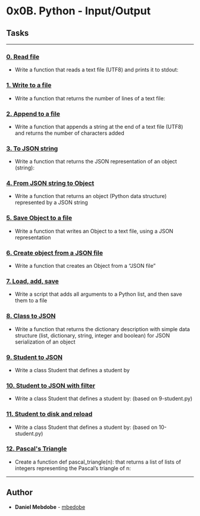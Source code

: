 # 0x0B. Python - Input/Output

## Tasks
---

### [0. Read file](./0-read_file.py)
* Write a function that reads a text file (UTF8) and prints it to stdout:


### [1. Write to a file](./1-write_file.py)
* Write a function that returns the number of lines of a text file:


### [2. Append to a file](./2-append_write.py)
* Write a function that appends a string at the end of a text file (UTF8) and returns the number of characters added


### [3. To JSON string](./3-to_json_string.py)
* Write a function that returns the JSON representation of an object (string):


### [4. From JSON string to Object](./4-from_json_string.py)
* Write a function that returns an object (Python data structure) represented by a JSON string


### [5. Save Object to a file](./5-save_to_json_file.py)
* Write a function that writes an Object to a text file, using a JSON representation


### [6. Create object from a JSON file](./6-load_from_json_file.py)
* Write a function that creates an Object from a “JSON file”


### [7. Load, add, save](./7-add_item.py)
* Write a script that adds all arguments to a Python list, and then save them to a file


### [8. Class to JSON](./8-class_to_json.py)
* Write a function that returns the dictionary description with simple data structure (list, dictionary, string, integer and boolean) for JSON serialization of an object


### [9. Student to JSON](./9-student.py)
* Write a class Student that defines a student by


### [10. Student to JSON with filter](./10-student.py)
* Write a class Student that defines a student by: (based on 9-student.py)


### [11. Student to disk and reload](./11-student.py)
* Write a class Student that defines a student by: (based on 10-student.py)


### [12. Pascal's Triangle](./12-pascal_triangle.py)
* Create a function def pascal_triangle(n): that returns a list of lists of integers representing the Pascal’s triangle of n:

---

## Author
* **Daniel Mebdobe** - [mbedobe](https://github.com/mbedobe)
